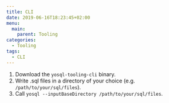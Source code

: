 ```yaml
---
title: CLI
date: 2019-06-16T18:23:45+02:00
menu:
  main:
    parent: Tooling
categories:
  - Tooling
tags:
  - CLI
---
```



1. Download the `yosql-tooling-cli` binary.
2. Write .sql files in a directory of your choice (e.g. `/path/to/your/sql/files`).
3. Call `yosql --inputBaseDirectory /path/to/your/sql/files`.
